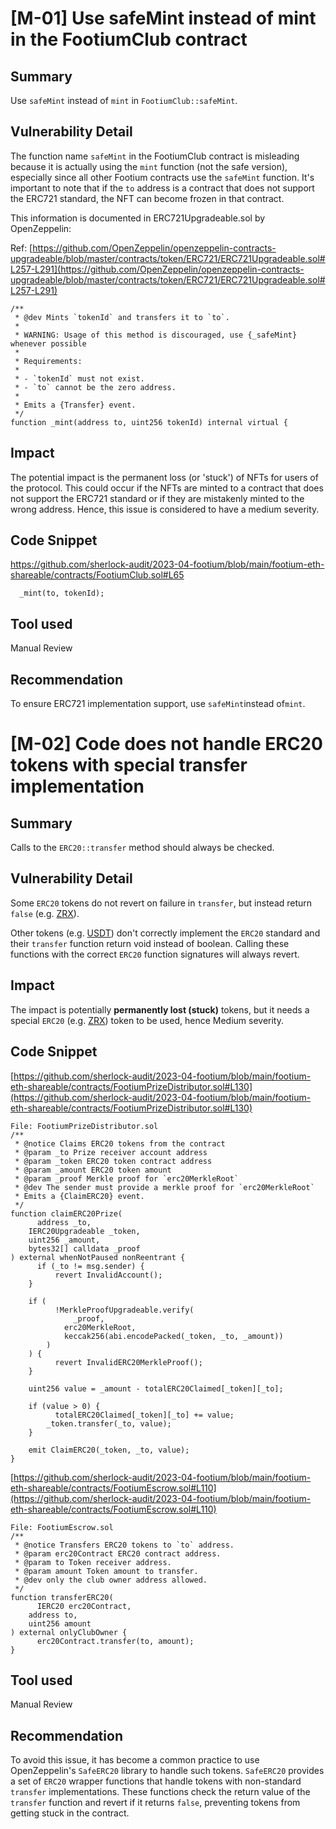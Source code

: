 # [M-01] Use safeMint instead of mint in the FootiumClub contract

## Summary

Use `safeMint` instead of `mint` in `FootiumClub::safeMint`.

## Vulnerability Detail

The function name `safeMint` in the FootiumClub contract is misleading because it is actually using the `mint` function (not the safe version), especially since all other Footium contracts use the `safeMint` function. It's important to note that if the `to` address is a contract that does not support the ERC721 standard, the NFT can become frozen in that contract.

This information is documented in ERC721Upgradeable.sol by OpenZeppelin:

Ref: [https://github.com/OpenZeppelin/openzeppelin-contracts-upgradeable/blob/master/contracts/token/ERC721/ERC721Upgradeable.sol#L257-L291](https://github.com/OpenZeppelin/openzeppelin-contracts-upgradeable/blob/master/contracts/token/ERC721/ERC721Upgradeable.sol#L257-L291)

```solidity
/**
 * @dev Mints `tokenId` and transfers it to `to`.
 *
 * WARNING: Usage of this method is discouraged, use {_safeMint} whenever possible
 *
 * Requirements:
 *
 * - `tokenId` must not exist.
 * - `to` cannot be the zero address.
 *
 * Emits a {Transfer} event.
 */
function _mint(address to, uint256 tokenId) internal virtual {
```

## Impact

The potential impact is the permanent loss (or 'stuck') of NFTs for users of the protocol. This could occur if the NFTs are minted to a contract that does not support the ERC721 standard or if they are mistakenly minted to the wrong address. Hence, this issue is considered to have a medium severity.

## Code Snippet

https://github.com/sherlock-audit/2023-04-footium/blob/main/footium-eth-shareable/contracts/FootiumClub.sol#L65

```solidity
  _mint(to, tokenId);
```

## Tool used

Manual Review

## Recommendation

To ensure ERC721 implementation support, use `safeMint`instead of`mint`.

# [M-02] Code does not handle ERC20 tokens with special transfer implementation

## Summary

Calls to the `ERC20::transfer` method should always be checked.

## Vulnerability Detail

Some `ERC20` tokens do not revert on failure in `transfer`, but instead return `false` (e.g. [ZRX](https://etherscan.io/address/0xe41d2489571d322189246dafa5ebde1f4699f498#code)).

Other tokens (e.g. [USDT](https://arbiscan.io/token/0xFd086bC7CD5C481DCC9C85ebE478A1C0b69FCbb9#code)) don't correctly implement the `ERC20` standard and their `transfer` function return void instead of boolean. Calling these functions with the correct `ERC20` function signatures will always revert.

## Impact

The impact is potentially **permanently lost (stuck)** tokens, but it needs a special `ERC20` (e.g. [ZRX](https://etherscan.io/address/0xe41d2489571d322189246dafa5ebde1f4699f498#code)) token to be used, hence Medium severity.

## Code Snippet

[https://github.com/sherlock-audit/2023-04-footium/blob/main/footium-eth-shareable/contracts/FootiumPrizeDistributor.sol#L130](https://github.com/sherlock-audit/2023-04-footium/blob/main/footium-eth-shareable/contracts/FootiumPrizeDistributor.sol#L130)

```solidity
File: FootiumPrizeDistributor.sol
/**
 * @notice Claims ERC20 tokens from the contract
 * @param _to Prize receiver account address
 * @param _token ERC20 token contract address
 * @param _amount ERC20 token amount
 * @param _proof Merkle proof for `erc20MerkleRoot`
 * @dev The sender must provide a merkle proof for `erc20MerkleRoot`
 * Emits a {ClaimERC20} event.
 */
function claimERC20Prize(
      address _to,
    IERC20Upgradeable _token,
    uint256 _amount,
    bytes32[] calldata _proof
) external whenNotPaused nonReentrant {
      if (_to != msg.sender) {
          revert InvalidAccount();
    }

    if (
          !MerkleProofUpgradeable.verify(
              _proof,
            erc20MerkleRoot,
            keccak256(abi.encodePacked(_token, _to, _amount))
        )
    ) {
          revert InvalidERC20MerkleProof();
    }

    uint256 value = _amount - totalERC20Claimed[_token][_to];

    if (value > 0) {
          totalERC20Claimed[_token][_to] += value;
        _token.transfer(_to, value);
    }

    emit ClaimERC20(_token, _to, value);
}
```

[https://github.com/sherlock-audit/2023-04-footium/blob/main/footium-eth-shareable/contracts/FootiumEscrow.sol#L110](https://github.com/sherlock-audit/2023-04-footium/blob/main/footium-eth-shareable/contracts/FootiumEscrow.sol#L110)

```solidity
File: FootiumEscrow.sol
/**
 * @notice Transfers ERC20 tokens to `to` address.
 * @param erc20Contract ERC20 contract address.
 * @param to Token receiver address.
 * @param amount Token amount to transfer.
 * @dev only the club owner address allowed.
 */
function transferERC20(
      IERC20 erc20Contract,
    address to,
    uint256 amount
) external onlyClubOwner {
      erc20Contract.transfer(to, amount);
}
```

## Tool used

Manual Review

## Recommendation

To avoid this issue, it has become a common practice to use OpenZeppelin's `SafeERC20` library to handle such tokens. `SafeERC20` provides a set of `ERC20` wrapper functions that handle tokens with non-standard `transfer` implementations. These functions check the return value of the `transfer` function and revert if it returns `false`, preventing tokens from getting stuck in the contract.
